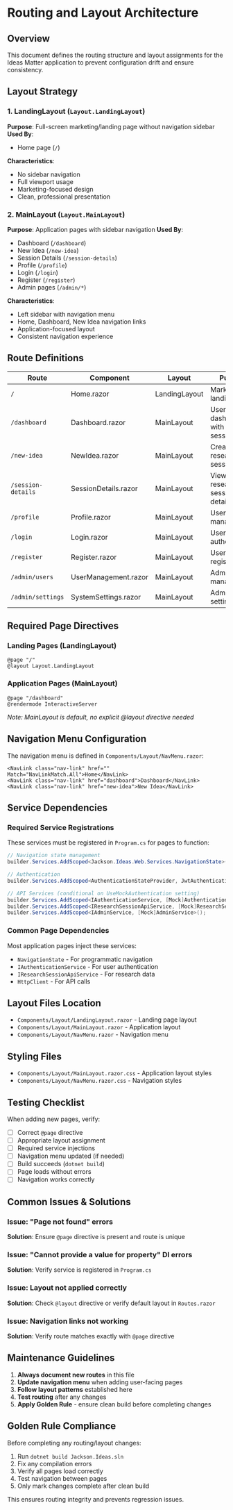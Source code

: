# Routing and Layout Architecture

## Overview
This document defines the routing structure and layout assignments for the Ideas Matter application to prevent configuration drift and ensure consistency.

## Layout Strategy

### 1. LandingLayout (`Layout.LandingLayout`)
**Purpose**: Full-screen marketing/landing page without navigation sidebar
**Used By**: 
- Home page (`/`)

**Characteristics**:
- No sidebar navigation
- Full viewport usage
- Marketing-focused design
- Clean, professional presentation

### 2. MainLayout (`Layout.MainLayout`) 
**Purpose**: Application pages with sidebar navigation
**Used By**:
- Dashboard (`/dashboard`) 
- New Idea (`/new-idea`)
- Session Details (`/session-details`)
- Profile (`/profile`)
- Login (`/login`)
- Register (`/register`)
- Admin pages (`/admin/*`)

**Characteristics**:
- Left sidebar with navigation menu
- Home, Dashboard, New Idea navigation links
- Application-focused layout
- Consistent navigation experience

## Route Definitions

| Route | Component | Layout | Purpose |
|-------|-----------|--------|---------|
| `/` | Home.razor | LandingLayout | Marketing landing page |
| `/dashboard` | Dashboard.razor | MainLayout | User dashboard with research sessions |
| `/new-idea` | NewIdea.razor | MainLayout | Create new research session |
| `/session-details` | SessionDetails.razor | MainLayout | View research session details |
| `/profile` | Profile.razor | MainLayout | User profile management |
| `/login` | Login.razor | MainLayout | User authentication |
| `/register` | Register.razor | MainLayout | User registration |
| `/admin/users` | UserManagement.razor | MainLayout | Admin user management |
| `/admin/settings` | SystemSettings.razor | MainLayout | Admin system settings |

## Required Page Directives

### Landing Pages (LandingLayout)
```razor
@page "/"
@layout Layout.LandingLayout
```

### Application Pages (MainLayout)
```razor
@page "/dashboard"
@rendermode InteractiveServer
```
*Note: MainLayout is default, no explicit @layout directive needed*

## Navigation Menu Configuration

The navigation menu is defined in `Components/Layout/NavMenu.razor`:

```razor
<NavLink class="nav-link" href="" Match="NavLinkMatch.All">Home</NavLink>
<NavLink class="nav-link" href="dashboard">Dashboard</NavLink>
<NavLink class="nav-link" href="new-idea">New Idea</NavLink>
```

## Service Dependencies

### Required Service Registrations
These services must be registered in `Program.cs` for pages to function:

```csharp
// Navigation state management
builder.Services.AddScoped<Jackson.Ideas.Web.Services.NavigationState>();

// Authentication
builder.Services.AddScoped<AuthenticationStateProvider, JwtAuthenticationStateProvider>();

// API Services (conditional on UseMockAuthentication setting)
builder.Services.AddScoped<IAuthenticationService, [Mock]AuthenticationService>();
builder.Services.AddScoped<IResearchSessionApiService, [Mock]ResearchSessionApiService>();
builder.Services.AddScoped<IAdminService, [Mock]AdminService>();
```

### Common Page Dependencies
Most application pages inject these services:
- `NavigationState` - For programmatic navigation
- `IAuthenticationService` - For user authentication
- `IResearchSessionApiService` - For research data
- `HttpClient` - For API calls

## Layout Files Location
- `Components/Layout/LandingLayout.razor` - Landing page layout
- `Components/Layout/MainLayout.razor` - Application layout
- `Components/Layout/NavMenu.razor` - Navigation menu

## Styling Files
- `Components/Layout/MainLayout.razor.css` - Application layout styles
- `Components/Layout/NavMenu.razor.css` - Navigation styles

## Testing Checklist

When adding new pages, verify:
- [ ] Correct `@page` directive
- [ ] Appropriate layout assignment
- [ ] Required service injections
- [ ] Navigation menu updated (if needed)
- [ ] Build succeeds (`dotnet build`)
- [ ] Page loads without errors
- [ ] Navigation works correctly

## Common Issues & Solutions

### Issue: "Page not found" errors
**Solution**: Ensure `@page` directive is present and route is unique

### Issue: "Cannot provide a value for property" DI errors  
**Solution**: Verify service is registered in `Program.cs`

### Issue: Layout not applied correctly
**Solution**: Check `@layout` directive or verify default layout in `Routes.razor`

### Issue: Navigation links not working
**Solution**: Verify route matches exactly with `@page` directive

## Maintenance Guidelines

1. **Always document new routes** in this file
2. **Update navigation menu** when adding user-facing pages  
3. **Follow layout patterns** established here
4. **Test routing** after any changes
5. **Apply Golden Rule** - ensure clean build before completing changes

## Golden Rule Compliance

Before completing any routing/layout changes:
1. Run `dotnet build Jackson.Ideas.sln`
2. Fix any compilation errors
3. Verify all pages load correctly
4. Test navigation between pages
5. Only mark changes complete after clean build

This ensures routing integrity and prevents regression issues.